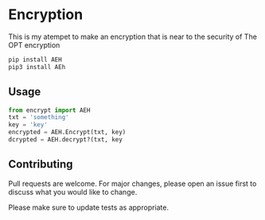 # Encryption
This is my atempet to make an encryption that is near to the security of The OPT encryption 

```bash
pip install AEH
pip3 install AEh
```

## Usage

```python
from encrypt import AEH
txt = 'something'
key = 'key'
encrypted = AEH.Encrypt(txt, key)
dcrypted = AEH.decrypt?(txt, key
```

## Contributing
Pull requests are welcome. For major changes, please open an issue first to discuss what you would like to change.

Please make sure to update tests as appropriate.
